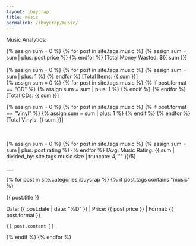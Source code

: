 ```yaml
---
layout: ibuycrap
title: music
permalink: /ibuycrap/music/
---
```


<p id="description">
    Music Analytics:

</p> 

<p id="description">
{% assign sum = 0 %}
{% for post in site.tags.music %}
    {% assign sum = sum | plus: post.price %}
{% endfor %}
[Total Money Wasted: ${{ sum }}]
<!--Working-->
<br>
<br>
{% assign sum = 0 %}
{% for post in site.tags.music %}
    {% assign sum = sum | plus: 1 %}
{% endfor %}
[Total Items: {{ sum }}]  
<!--Working-->
<br>
{% assign sum = 0 %}
{% for post in site.tags.music %}
    {% if post.format == "CD" %}
        {% assign sum = sum | plus: 1 %}
    {% endif %}
{% endfor %}
[Total CDs: {{ sum }}]  
<!--Working-->

{% assign sum = 0 %}
{% for post in site.tags.music %}
    {% if post.format == "Vinyl" %}
        {% assign sum = sum | plus: 1 %}
    {% endif %}
{% endfor %}
[Total Vinyls: {{ sum }}]  
<!--Workiwng-->
<br>
<br>
{% assign sum = 0 %}
{% for post in site.tags.music %}
    {% assign sum = sum | plus: post.rating %}
{% endfor %}
[Avg. Music Rating: {{ sum | divided_by: site.tags.music.size | truncate: 4, "" }}/5]  

</p>
___


{% for post in site.categories.ibuycrap  %}
  {% if post.tags contains "music" %}
   <div class="lamlog">
    <p class="info">
     {{ post.title }}
    </p>
    <p class="info"> Date: {{ post.date | date: "%D" }} | Price: {{ post.price }} | Format: {{ post.format }} </p>

    {{ post.content }}
</div>
   {% endif %}
{% endfor %}

